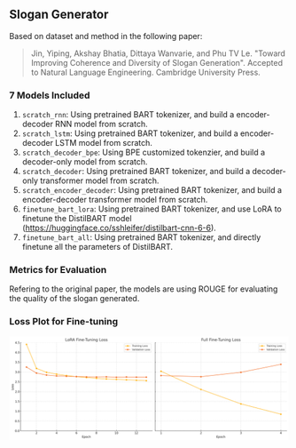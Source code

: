 ## Slogan Generator

Based on dataset and method in the following paper:

> Jin, Yiping, Akshay Bhatia, Dittaya Wanvarie, and Phu TV Le. "Toward Improving Coherence and Diversity of Slogan Generation". Accepted to Natural Language Engineering. Cambridge University Press.

### 7 Models Included

1. `scratch_rnn`: Using pretrained BART tokenizer, and build a encoder-decoder RNN model from scratch.
2. `scratch_lstm`: Using pretrained BART tokenizer, and build a encoder-decoder LSTM model from scratch.
3. `scratch_decoder_bpe`: Using BPE customized tokenzier, and build a decoder-only model from scratch.
4. `scratch_decoder`: Using pretrained BART tokenizer, and build a decoder-only transformer model from scratch.
5. `scratch_encoder_decoder`: Using pretrained BART tokenizer, and build a encoder-decoder transformer model from scratch.
6. `finetune_bart_lora`: Using pretrained BART tokenizer, and use LoRA to finetune the DistilBART model (https://huggingface.co/sshleifer/distilbart-cnn-6-6).
7. `finetune_bart_all`: Using pretrained BART tokenizer, and directly finetune all the parameters of DistilBART.

### Metrics for Evaluation

Refering to the original paper, the models are using ROUGE for evaluating the quality of the slogan generated.

### Loss Plot for Fine-tuning

![Fine-tuning loss curve](./Fine-Tuning%20Loss.png)
